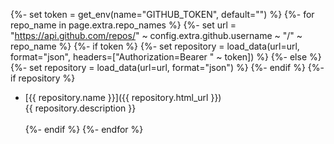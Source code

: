 {%- set token = get_env(name="GITHUB_TOKEN", default="") %}
{%- for repo_name in page.extra.repo_names %}
  {%- set url = "https://api.github.com/repos/" ~ config.extra.github.username ~ "/" ~ repo_name %}
  {%- if token %}
    {%- set repository = load_data(url=url, format="json", headers=["Authorization=Bearer " ~ token]) %}
  {%- else %}
    {%- set repository = load_data(url=url, format="json") %}
  {%- endif %}
  {%- if repository %}
  * [{{ repository.name }}]({{ repository.html_url }})<br>{{ repository.description }}<br><br>
  {%- endif %}
{%- endfor %}
